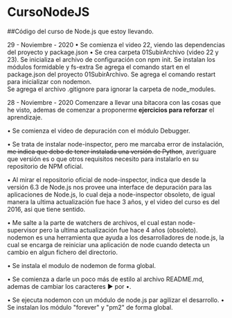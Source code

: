 # CursoNodeJS
##Código del curso de Node.js que estoy llevando.

29 - Noviembre - 2020
• Se comienza el video 22, viendo las dependencias del proyecto y package.json
• Se crea carpeta 01SubirArchivo (video 22 y 23).
  Se inicializa el archivo de configuración con npm init.
  Se instalan los módulos formidable y fs-extra
  Se agrega el comando start en el package.json del proyecto 01SubirArchivo.
  Se agrega el comando restart para inicializar con nodemon.  
  Se agrega el archivo .gitignore para ignorar la carpeta de node_modules.

28 - Noviembre - 2020
Comenzare a llevar una bitacora con las cosas que he visto, ademas
de comenzar a proponerme **ejercicios para reforzar** el aprendizaje.

• Se comienza el video de depuración con el módulo Debugger.

• Se trata de instalar node-inspector, pero me marcaba error de instalación,
    ~~me indica que debo de tener instalada una versión de Python~~,
    averiguare que versión es o que otros requisitos necesito para
    instalarlo en su repositorio de NPM oficial.

• Al mirar el repositorio oficial de node-inspector, indica que desde la
    versión 6.3 de Node.js nos provee una interface de depuración para
    las aplicaciones de Node.js, lo cual deja a node-inspector obsoleto,
    de igual manera la ultima actualización fue hace 3 años, y el video
    del curso es del 2016, asi que tiene sentido.

• Me salte a la parte de watchers de archivos, el cual estan
  node-supervisor pero la ultima actualización fue hace 4 años (obsoleto).
  nodemon es una herramienta que ayuda a los desarrolladores de node.js,
  la cual se encarga de reiniciar una aplicación de node cuando detecta
  un cambio en algun fichero del directorio.

• Se instala el modulo de nodemon de forma global.

• Se comienza a darle un poco más de estilo al archivo README.md, ademas
  de cambiar los caracteres ► por •.

• Se ejecuta nodemon con un módulo de node.js par agilizar el desarrollo.
• Se instalan los módulo "forever" y "pm2" de forma global.


